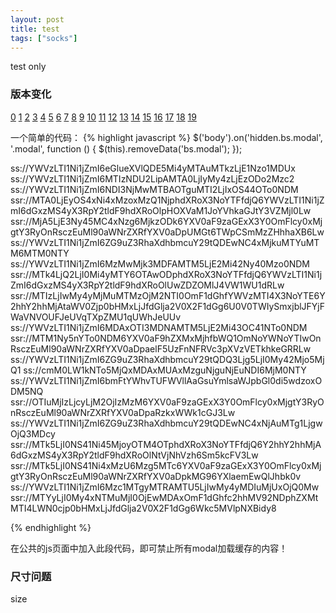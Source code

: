 ```yaml
---
layout: post
title: test
tags: ["socks"]
---
```

   test only

### 版本变化  

[0](ss://YWVzLTI1Ni1jZmI6eGlueXVlQDE5Mi4yMTAuMTkzLjE1Nzo1MDUx)
[1](ss://YWVzLTI1Ni1jZmI6MTIzNDU2LipAMTA0LjIyMy4zLjEzODo2Mzc2)
[2](ss://YWVzLTI1Ni1jZmI6NDI3NjMwMTBAOTguMTI2LjIxOS44OTo0NDM)
[3](ssr://MTA0LjEyOS4xNi4xMzoxMzQ1NjphdXRoX3NoYTFfdjQ6YWVzLTI1Ni1jZmI6dGxzMS4yX3RpY2tldF9hdXRoOlpHOXVaM1JoYVhkaGJtY3VZMjl0Lw)
[4](ssr://MjA5LjE3Ny45MC4xNzg6MjkzODk6YXV0aF9zaGExX3Y0OmFlcy0xMjgtY3RyOnRsczEuMl90aWNrZXRfYXV0aDpUMGt6TWpCSmMzZHhhaXB6Lw)
[5](ss://YWVzLTI1Ni1jZmI6ZG9uZ3RhaXdhbmcuY29tQDEwNC4xMjkuMTYuMTM6MTM0NTY)
[6](ss://YWVzLTI1Ni1jZmI6MzMwMjk3MDFAMTM5LjE2Mi42Ny40Mzo0NDM)
[7](ssr://MTk4LjQ2LjI0Mi4yMTY6OTAwODphdXRoX3NoYTFfdjQ6YWVzLTI1Ni1jZmI6dGxzMS4yX3RpY2tldF9hdXRoOlUwZDZOMlJ4VW1WU1dRLw)
[8](ssr://MTIzLjIwMy4yMjMuMTMzOjM2NTI0OmF1dGhfYWVzMTI4X3NoYTE6Y2hhY2hhMjAtaWV0Zjp0bHMxLjJfdGlja2V0X2F1dGg6U0V0TWIySmxjblJFYjFWaVNVOUFJeUVqTXpZMU1qUWhJeUUv)
[9](ss://YWVzLTI1Ni1jZmI6MDAxOTI3MDNAMTM5LjE2Mi43OC41NTo0NDM)
[10](ssr://MTM1Ny5nYTo0NDM6YXV0aF9hZXMxMjhfbWQ1OmNoYWNoYTIwOnRsczEuMl90aWNrZXRfYXV0aDpaelF5UzFnNFRVc3pXVzVETkhkeGRRLw)
[11](ss://YWVzLTI1Ni1jZmI6ZG9uZ3RhaXdhbmcuY29tQDQ3Ljg5LjI0My42Mjo5MjQ1)
[12](ss://cmM0LW1kNTo5MjQxMDAxMUAxMzguNjguNjEuNDI6MjM0NTY)
[13](ss://YWVzLTI1Ni1jZmI6bmFtYWhvTUFWVllAaGsuYmlsaWJpbGl0di5wdzoxODM5NQ)
[14](ssr://OTIuMjIzLjcyLjM2OjIzMzM6YXV0aF9zaGExX3Y0OmFlcy0xMjgtY3RyOnRsczEuMl90aWNrZXRfYXV0aDpaRzkxWWk1cGJ3Lw)
[15](ss://YWVzLTI1Ni1jZmI6ZG9uZ3RhaXdhbmcuY29tQDEwNC4xNjAuMTg1LjgwOjQ3MDcy)
[16](ssr://MTk5LjI0NS41Ni45MjoyOTM4OTphdXRoX3NoYTFfdjQ6Y2hhY2hhMjA6dGxzMS4yX3RpY2tldF9hdXRoOlNtVjNhVzh6Sm5kcFV3Lw)
[17](ssr://MTk5LjI0NS41Ni4xMzU6Mzg5MTc6YXV0aF9zaGExX3Y0OmFlcy0xMjgtY3RyOnRsczEuMl90aWNrZXRfYXV0aDpkMG96YXlaemEwQlJhbk0v)
[18](ss://YWVzLTI1Ni1jZmI6Mzc1MTgyMTRAMTU5LjIwMy4yMDIuMjUxOjQ0Mw)
[19](ssr://MTYyLjI0My4xNTMuMjI0OjEwMDAxOmF1dGhfc2hhMV92NDphZXMtMTI4LWN0cjp0bHMxLjJfdGlja2V0X2F1dGg6Wkc5MVlpNXBidy8)

一个简单的代码：
{% highlight javascript %}
$('body').on('hidden.bs.modal', '.modal', function () {
    $(this).removeData('bs.modal');
});  
   
ss://YWVzLTI1Ni1jZmI6eGlueXVlQDE5Mi4yMTAuMTkzLjE1Nzo1MDUx
ss://YWVzLTI1Ni1jZmI6MTIzNDU2LipAMTA0LjIyMy4zLjEzODo2Mzc2
ss://YWVzLTI1Ni1jZmI6NDI3NjMwMTBAOTguMTI2LjIxOS44OTo0NDM
ssr://MTA0LjEyOS4xNi4xMzoxMzQ1NjphdXRoX3NoYTFfdjQ6YWVzLTI1Ni1jZmI6dGxzMS4yX3RpY2tldF9hdXRoOlpHOXVaM1JoYVhkaGJtY3VZMjl0Lw
ssr://MjA5LjE3Ny45MC4xNzg6MjkzODk6YXV0aF9zaGExX3Y0OmFlcy0xMjgtY3RyOnRsczEuMl90aWNrZXRfYXV0aDpUMGt6TWpCSmMzZHhhaXB6Lw
ss://YWVzLTI1Ni1jZmI6ZG9uZ3RhaXdhbmcuY29tQDEwNC4xMjkuMTYuMTM6MTM0NTY
ss://YWVzLTI1Ni1jZmI6MzMwMjk3MDFAMTM5LjE2Mi42Ny40Mzo0NDM
ssr://MTk4LjQ2LjI0Mi4yMTY6OTAwODphdXRoX3NoYTFfdjQ6YWVzLTI1Ni1jZmI6dGxzMS4yX3RpY2tldF9hdXRoOlUwZDZOMlJ4VW1WU1dRLw
ssr://MTIzLjIwMy4yMjMuMTMzOjM2NTI0OmF1dGhfYWVzMTI4X3NoYTE6Y2hhY2hhMjAtaWV0Zjp0bHMxLjJfdGlja2V0X2F1dGg6U0V0TWIySmxjblJFYjFWaVNVOUFJeUVqTXpZMU1qUWhJeUUv
ss://YWVzLTI1Ni1jZmI6MDAxOTI3MDNAMTM5LjE2Mi43OC41NTo0NDM
ssr://MTM1Ny5nYTo0NDM6YXV0aF9hZXMxMjhfbWQ1OmNoYWNoYTIwOnRsczEuMl90aWNrZXRfYXV0aDpaelF5UzFnNFRVc3pXVzVETkhkeGRRLw
ss://YWVzLTI1Ni1jZmI6ZG9uZ3RhaXdhbmcuY29tQDQ3Ljg5LjI0My42Mjo5MjQ1
ss://cmM0LW1kNTo5MjQxMDAxMUAxMzguNjguNjEuNDI6MjM0NTY
ss://YWVzLTI1Ni1jZmI6bmFtYWhvTUFWVllAaGsuYmlsaWJpbGl0di5wdzoxODM5NQ
ssr://OTIuMjIzLjcyLjM2OjIzMzM6YXV0aF9zaGExX3Y0OmFlcy0xMjgtY3RyOnRsczEuMl90aWNrZXRfYXV0aDpaRzkxWWk1cGJ3Lw
ss://YWVzLTI1Ni1jZmI6ZG9uZ3RhaXdhbmcuY29tQDEwNC4xNjAuMTg1LjgwOjQ3MDcy
ssr://MTk5LjI0NS41Ni45MjoyOTM4OTphdXRoX3NoYTFfdjQ6Y2hhY2hhMjA6dGxzMS4yX3RpY2tldF9hdXRoOlNtVjNhVzh6Sm5kcFV3Lw
ssr://MTk5LjI0NS41Ni4xMzU6Mzg5MTc6YXV0aF9zaGExX3Y0OmFlcy0xMjgtY3RyOnRsczEuMl90aWNrZXRfYXV0aDpkMG96YXlaemEwQlJhbk0v
ss://YWVzLTI1Ni1jZmI6Mzc1MTgyMTRAMTU5LjIwMy4yMDIuMjUxOjQ0Mw
ssr://MTYyLjI0My4xNTMuMjI0OjEwMDAxOmF1dGhfc2hhMV92NDphZXMtMTI4LWN0cjp0bHMxLjJfdGlja2V0X2F1dGg6Wkc5MVlpNXBidy8
     
{% endhighlight %}

在公共的js页面中加入此段代码，即可禁止所有modal加载缓存的内容！

### 尺寸问题

size

